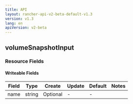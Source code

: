 ```yaml
---
title: API
layout: rancher-api-v2-beta-default-v1.3
version: v1.3
lang: en
apiVersion: v2-beta
---
```


## volumeSnapshotInput



### Resource Fields

#### Writeable Fields

Field | Type | Create | Update | Default | Notes
---|---|---|---|---|---
name | string | Optional | - | - | 



<br>
